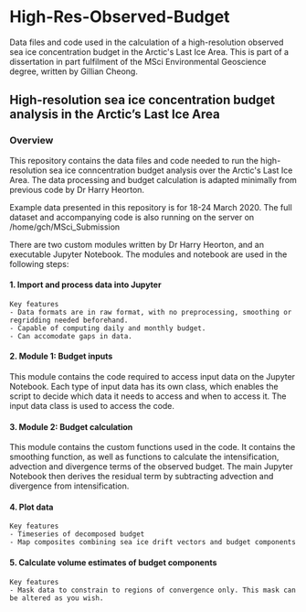 # High-Res-Observed-Budget
 Data files and code used in the calculation of a high-resolution observed sea ice concentration budget in the Arctic's Last Ice Area. This is part of a dissertation in part fulfilment of the MSci Environmental Geoscience degree, written by Gillian Cheong.

 ## High-resolution sea ice concentration budget analysis in the Arctic’s Last Ice Area
 ### Overview
 This repository contains the data files and code needed to run the high-resolution sea ice conncentration budget analysis over the Arctic's Last Ice Area. The data processing and budget calculation is adapted minimally from previous code by Dr Harry Heorton. 

 Example data presented in this repository is for 18-24 March 2020. The full dataset and accompanying code is also running on the server on /home/gch/MSci_Submission

 There are two custom modules written by Dr Harry Heorton, and an executable Jupyter Notebook. The modules and notebook are used in the following steps:
 #### 1. Import and process data into Jupyter
    Key features
    - Data formats are in raw format, with no preprocessing, smoothing or regridding needed beforehand. 
    - Capable of computing daily and monthly budget.
    - Can accomodate gaps in data.


 #### 2. Module 1: Budget inputs

 This module contains the code required to access input data on the Jupyter Notebook. Each type of input data has its own class, which enables the script to decide which data it needs to access and when to access it. The input data class is used to access the code.

 #### 3. Module 2: Budget calculation

 This module contains the custom functions used in the code. It contains the smoothing function, as well as functions to calculate the intensification, advection and divergence terms of the observed budget. The main Jupyter Notebook then derives the residual term by subtracting advection and divergence from intensification.


 #### 4. Plot data
    Key features
    - Timeseries of decomposed budget
    - Map composites combining sea ice drift vectors and budget components


 #### 5. Calculate volume estimates of budget components
    Key features
    - Mask data to constrain to regions of convergence only. This mask can be altered as you wish. 

